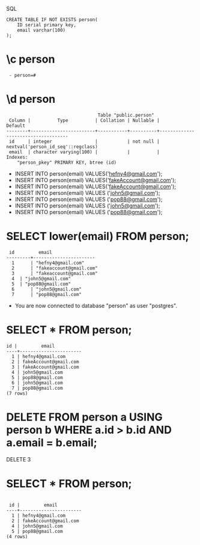 SQL 

```
CREATE TABLE IF NOT EXISTS person(
	ID serial primary key,
	email varchar(100)
);
```
# \c person
```
 - person=#
```
# \d person

```
                                  Table "public.person"
 Column |          Type          | Collation | Nullable |              Default
--------+------------------------+-----------+----------+------------------------------------
 id     | integer                |           | not null | nextval('person_id_seq'::regclass)
 email  | character varying(100) |           |          |
Indexes:
    "person_pkey" PRIMARY KEY, btree (id)
```

- INSERT INTO person(email) VALUES('hefny4@gmail.com');
- INSERT INTO person(email) VALUES('fakeAccount@gmail.com');
- INSERT INTO person(email) VALUES('fakeAccount@gmail.com');
- INSERT INTO person(email) VALUES ('john5@gmail.com');
- INSERT INTO person(email) VALUES ('pop88@gmail.com');
- INSERT INTO person(email) VALUES ('john5@gmail.com');
- INSERT INTO person(email) VALUES ('pop88@gmail.com');

# SELECT lower(email) FROM person;

```
 id         email
---------+-----------------------
  1      | "hefny4@gmail.com"
  2      | "fakeaccount@gmail.com"
  3      | "fakeaccount@gmail.com"
  4	 | "john5@gmail.com"
  5	 | "pop88@gmail.com"
  6      | "john5@gmail.com"
  7      | "pop88@gmail.com"
 ``` 
 
* You are now connected to database "person" as user "postgres".

# SELECT * FROM person;

```
id |         email
----+-----------------------
  1 | hefny4@gmail.com
  2 | fakeAccount@gmail.com
  3 | fakeAccount@gmail.com
  4 | john5@gmail.com
  5 | pop88@gmail.com
  6 | john5@gmail.com
  7 | pop88@gmail.com
(7 rows)
```

 # DELETE FROM person a USING person b WHERE a.id > b.id AND a.email = b.email;


 DELETE 3


# SELECT * FROM person;

```

 id |         email
----+-----------------------
  1 | hefny4@gmail.com
  2 | fakeAccount@gmail.com
  4 | john5@gmail.com
  5 | pop88@gmail.com
(4 rows)

```




